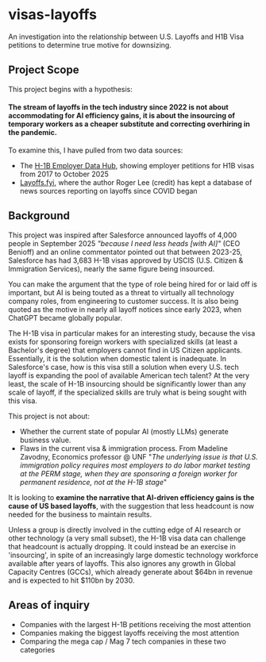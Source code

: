 # visas-layoffs
An investigation into the relationship between U.S. Layoffs and H1B Visa petitions to determine true motive for downsizing.

## Project Scope

This project begins with a hypothesis:

#### The stream of layoffs in the tech industry since 2022 is not about accommodating for AI efficiency gains, it is about the insourcing of temporary workers as a cheaper substitute and correcting overhiring in the pandemic.

To examine this, I have pulled from two data sources:
- The [H-1B Employer Data Hub](https://www.uscis.gov/tools/reports-and-studies/h-1b-employer-data-hub), showing employer petitions for H1B visas from 2017 to October 2025
- [Layoffs.fyi](https://layoffs.fyi), where the author Roger Lee (credit) has kept a database of news sources reporting on layoffs since COVID began


## Background

This project was inspired after Salesforce announced layoffs of 4,000 people in September 2025 *"because I need less heads [with AI]"* (CEO Benioff) and an online commentator pointed out that between 2023-25, Salesforce has had 3,683 H-1B visas approved by USCIS (U.S. Citizen & Immigration Services), nearly the same figure being insourced.

You can make the argument that the type of role being hired for or laid off is important, but AI is being touted as a threat to virtually all technology company roles, from engineering to customer success. It is also being quoted as the motive in nearly all layoff notices since early 2023, when ChatGPT became globally popular. 

The H-1B visa in particular makes for an interesting study, because the visa exists for sponsoring foreign workers with specialized skills (at least a Bachelor's degree) that employers cannot find in US Citizen applicants. Essentially, it is the solution when domestic talent is inadequate. In Salesforce's case, how is this visa still a solution when every U.S. tech layoff is expanding the pool of available American tech talent? At the very least, the scale of H-1B insourcing should be significantly lower than any scale of layoff, if the specialized skills are truly what is being sought with this visa. 

This project is not about:
- Whether the current state of popular AI (mostly LLMs) generate business value. 
- Flaws in the current visa & immigration process. From Madeline Zavodny, Economics professor @ UNF "*The underlying issue is that U.S. immigration policy requires most employers to do labor market testing at the PERM stage, when they are sponsoring a foreign worker for permanent residence, not at the H-1B stage*"

It is looking to **examine the narrative that AI-driven efficiency gains is the cause of US based layoffs**, with the suggestion that less headcount is now needed for the business to maintain results. 

Unless a group is directly involved in the cutting edge of AI research or other technology (a very small subset), the H-1B visa data can challenge that headcount is actually dropping. It could instead be an exercise in 'insourcing', in spite of an increasingly large domestic technology workforce available after years of layoffs. This also ignores any growth in Global Capacity Centres (GCCs), which already generate about $64bn in revenue and is expected to hit $110bn by 2030.

## Areas of inquiry

- Companies with the largest H-1B petitions receiving the most attention
- Companies making the biggest layoffs receiving the most attention
- Comparing the mega cap / Mag 7 tech companies in these two categories